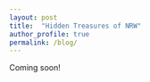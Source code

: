 ```yaml
---
layout: post
title:  "Hidden Treasures of NRW"
author_profile: true
permalink: /blog/
---
```

Coming soon!
